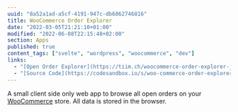 ```yaml
---
uuid: "8a52a1ad-a5cf-4191-947c-db6862746816"
title: WooCommerce Order Explorer
date: "2022-03-05T21:21:10+01:00"
modified: "2022-06-08T22:15:48+02:00"
section: Apps
published: true
content_tags: ["svelte", "wordpress", "woocommerce", "dev"]
links:
  - "[Open Order Explorer](https://tiim.ch/woocommerce-order-explorer-js/)"
  - "[Source Code](https://codesandbox.io/s/woo-commerce-order-explorer-js-vmu3h)"
---
```


A small client side only web app to browse all open orders on your [WooCommerce](https://woocommerce.com/) store. All data is stored in the browser.
